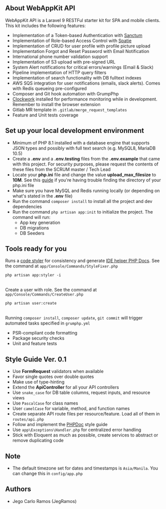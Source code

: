 ## About WebAppKit API

WebAppKit API is a Laravel 9 RESTFul starter kit for SPA and mobile clients. This kit includes the following features:
- Implementation of a Token-based Authentication with [Sanctum](https://laravel.com/docs/9.x/sanctum)
- Implementation of Role-based Access Control with [Spatie](https://spatie.be/docs/laravel-permission/v5/introduction)
- Implementation of CRUD for user profile with profile picture upload
- Implementation Forgot and Reset Password with Email Notification
- International phone number validation support
- Implementation of S3 upload with pre-signed URL
- System Alert notifications for critical errors/warnings (Email & Slack)
- Pipeline implementation of HTTP query filters
- Implementation of search functionality with DB fulltext indexes
- AWS SQS integration for user notifications (emails, slack alerts). Comes with Redis queueing pre-configured
- Composer and Git hook automation with GrumpPhp
- [Clockwork](https://github.com/itsgoingd/clockwork) installed for performance monitoring while in development. Remember to install the browser extension
- Gitlab MR template in `.gitlab/merge_request_templates`
- Feature and Unit tests coverage

## Set up your local development environment
- Minimum of PHP 8.1 installed with a database engine that supports JSON types and possibly with full text search (e.g. MySQL8, MariaDB 10.5)
- Create a **.env** and a **.env.testing** files from the **.env.example** that came with this project. For security purposes, please request the contents of these files from the SCRUM master / Tech Lead
- Locate your **php.ini** file and change the value **upload_max_filesize** to **10M**. See this [guide](https://devanswers.co/ubuntu-php-php-ini-configuration-file/) if you're having trouble finding the directory of your php.ini file
- Make sure you have MySQL and Redis running locally (or depending on what's stated in the **.env** file)
- Run the command `composer install`  to install all the project and dev dependencies
- Run the command `php artisan app:init` to initialize the project. The command will run:
  - App key generation
  - DB migrations
  - DB Seeders

## Tools ready for you
Runs a [code styler](https://laravel.com/docs/9.x/pint) for consistency and generate [IDE helper PHP Docs](https://github.com/barryvdh/laravel-ide-helper). See the command at `app/Console/Commands/StyleFixer.php`
```
php artisan app:styler -i
```
\
Create a user with role. See the command at `app/Console/Commands/CreateUser.php`
```
php artisan user:create
```
\
Running `composer install`, `composer update`, `git commit` will trigger automated tasks specified in `grumphp.yml`
   - PSR-compliant code formatting
   - Package security checks
   - Unit and feature tests

## Style Guide Ver. 0.1
- Use **FormRequest** validators when available
- Favor single quotes over double quotes
- Make use of type-hinting
- Extend the **ApiController** for all your API controllers
- Use `snake_case` for DB table columns, request inputs, and resource views
- Use `PascalCase` for class names
- User `camelCase` for variable, method, and function names
- Create separate API route files per resource/feature. Load all of them in `routes/api.php`
- Follow and implement the [PHPDoc](https://docs.phpdoc.org/3.0/guide/guides/docblocks.html) style guide
- Use `app\Exceptions\Handler.php` for centralized error handling
- Stick with Eloquent as much as possible, create services to abstract or remove duplicating code

## Note
- The default timezone set for dates and timestamps is `Asia/Manila`. You can change this in `config/app.php`

## Authors
- Jego Carlo Ramos (JegRamos)
